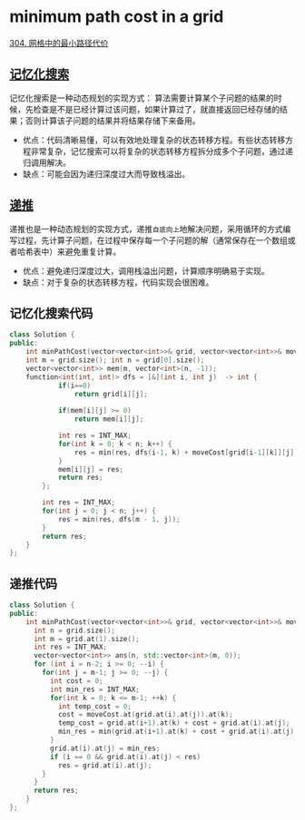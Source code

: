 # minimum path cost in a grid

[304. 网格中的最小路径代价](https://leetcode.cn/problems/minimum-path-cost-in-a-grid/description/)

## [记忆化搜索](#jump1)

记忆化搜索是一种动态规划的实现方式： 算法需要计算某个子问题的结果的时候，先检查是不是已经计算过该问题，如果计算过了，就直接返回已经存储的结果；否则计算该子问题的结果并将结果存储下来备用。

- 优点：代码清晰易懂，可以有效地处理复杂的状态转移方程。有些状态转移方程非常复杂，记忆搜索可以将复杂的状态转移方程拆分成多个子问题，通过递归调用解决。
- 缺点：可能会因为递归深度过大而导致栈溢出。

## [递推](#jump2)

递推也是一种动态规划的实现方式，递推`自底向上`地解决问题，采用循环的方式编写过程，先计算子问题，在过程中保存每一个子问题的解（通常保存在一个数组或者哈希表中）来避免重复计算。

- 优点：避免递归深度过大，调用栈溢出问题，计算顺序明确易于实现。
- 缺点：对于复杂的状态转移方程，代码实现会很困难。

## <span id="jump1">记忆化搜索代码</span>

```C++
class Solution {
public:
    int minPathCost(vector<vector<int>>& grid, vector<vector<int>>& moveCost) {
    int m = grid.size(); int n = grid[0].size();
    vector<vector<int>> mem(m, vector<int>(n, -1));
    function<int(int, int)> dfs = [&](int i, int j)  -> int {
            if(i==0)
                return grid[i][j];
            
            if(mem[i][j] >= 0)
                return mem[i][j];

            int res = INT_MAX;
            for(int k = 0; k < n; k++) {
                res = min(res, dfs(i-1, k) + moveCost[grid[i-1][k]][j] + grid[i][j]);
            }
            mem[i][j] = res;
            return res;
        };

        int res = INT_MAX;
        for(int j = 0; j < n; j++) {
            res = min(res, dfs(m - 1, j));
        }
        return res;
    }
};
```

## <span id="jump2">递推代码</span>

```C++
class Solution {
public:
    int minPathCost(vector<vector<int>>& grid, vector<vector<int>>& moveCost) {
      int n = grid.size();
      int m = grid.at(1).size();
      int res = INT_MAX;
      vector<vector<int>> ans(n, std::vector<int>(m, 0));
      for (int i = n-2; i >= 0; --i) {
        for(int j = m-1; j >= 0; --j) {
          int cost = 0;
          int min_res = INT_MAX;
          for(int k = 0; k <= m-1; ++k) {
            int temp_cost = 0;
            cost = moveCost.at(grid.at(i).at(j)).at(k);
            temp_cost = grid.at(i+1).at(k) + cost + grid.at(i).at(j);
            min_res = min(grid.at(i+1).at(k) + cost + grid.at(i).at(j), min_res);
          }
          grid.at(i).at(j) = min_res;
          if (i == 0 && grid.at(i).at(j) < res)
            res = grid.at(i).at(j);
        }
      }
      return res;
    }
};
```